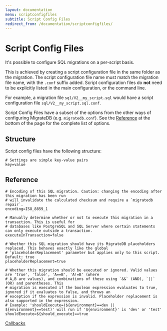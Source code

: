 ```yaml
---
layout: documentation
menu: scriptconfigfiles
subtitle: Script Config Files
redirect_from: /documentation/scriptconfigfiles/
---
```


# Script Config Files

It's possible to configure SQL migrations on a per-script basis.

This is achieved by creating a script configuration file in the same folder as the migration. The script configuration
file name must match the migration file name, with the `.conf` suffix added. Script configuration files do **not**
need to be explicitly listed in the main configuration, or the command line.

For example, a migration file `sql/V2__my_script.sql` would have a script configuration
file `sql/V2__my_script.sql.conf`.

Script Config Files have a subset of the options from the other ways of configuring MigrateDB (e.g. `migratedb.conf`).
See
the [Reference](/migratedb/documentation/configuration/scriptconfigfiles#reference) at the bottom of the page for the complete
list of options.

## Structure

Script config files have the following structure:

```properties
# Settings are simple key-value pairs
key=value
```

## Reference

```properties
# Encoding of this SQL migration. Caution: changing the encoding after this migration has been run
# will invalidate the calculated checksum and require a `migratedb repair`.
encoding=ISO_8859_1

# Manually determine whether or not to execute this migration in a transaction. This is useful for
# databases like PostgreSQL and SQL Server where certain statements can only execute outside a transaction.
executeInTransaction=false

# Whether this SQL migration should have its MigrateDB placeholders replaced. This behaves exactly like the global
# 'placeholderReplacement' parameter but applies only to this script. Default: true
placeholderReplacement=true

# Whether this migration should be executed or ignored. Valid values are 'true', 'false', 'A==B', 'A!=B' (where
# A,B are values), and combinations of these using `&&` (AND), `||` (OR) and parentheses. This
# migration is executed if the boolean expression evaluates to true, ignored if it evaluates to false, and throws an
# exception if the expression is invalid. Placeholder replacement is also supported in the expression.
# Example: 'shouldExecute=(${environment}==dev || ${environment}==test)' will run if '${environment}' is 'dev' or 'test'
shouldExecute=${should_execute}==true
```

<p class="next-steps">
    <a class="btn btn-primary" href="/migratedb/documentation/concepts/callbacks">Callbacks <i class="fa fa-arrow-right"></i></a>
</p>
